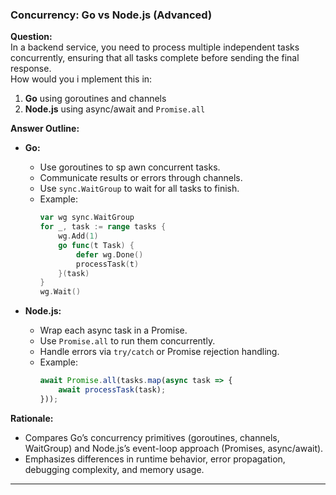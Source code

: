 ### Concurrency: Go vs Node.js (Advanced)

**Question:**  
In a backend service, you need to process multiple independent tasks concurrently, ensuring that all tasks complete before sending the final response.  
How would you i  mplement this in:

1. **Go** using goroutines and channels  
2. **Node.js** using async/await and `Promise.all`

**Answer Outline:**

- **Go:**
  - Use goroutines to sp  awn concurrent tasks.
  - Communicate results or errors through channels.
  - Use `sync.WaitGroup` to wait for all tasks to finish.
  - Example:
    ```go
    var wg sync.WaitGroup
    for _, task := range tasks {
        wg.Add(1)
        go func(t Task) {
            defer wg.Done()
            processTask(t)
        }(task)
    }
    wg.Wait()
    ```

- **Node.js:**
  - Wrap each async task in a Promise.
  - Use `Promise.all` to run them concurrently.
  - Handle errors via `try/catch` or Promise rejection handling.
  - Example:
    ```javascript
    await Promise.all(tasks.map(async task => {
        await processTask(task);
    }));
    ```

**Rationale:**  
- Compares Go’s concurrency primitives (goroutines, channels, WaitGroup) and Node.js’s event-loop approach (Promises, async/await).  
- Emphasizes differences in runtime behavior, error propagation, debugging complexity, and memory usage.

---

